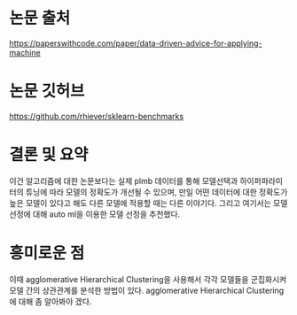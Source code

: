 
# 논문 출처
https://paperswithcode.com/paper/data-driven-advice-for-applying-machine

# 논문 깃허브
https://github.com/rhiever/sklearn-benchmarks

# 결론 및 요약
이건 알고리즘에 대한 논문보다는 실제 plmb 데이터를 통해 모델선택과 하이퍼파라미터의 튜닝에 따라 모델의 정확도가 개선될 수 있으며,
만일 어떤 데이터에 대한 정확도가 높은 모델이 있다고 해도 다른 모델에 적용할 때는 다른 이야기다. 그리고 여기서는 모델선정에 대해 auto ml을 이용한 모델 선정을 추천했다.  

# 흥미로운 점
이때 agglomerative Hierarchical Clustering을 사용해서 각각 모델들을 군집화시켜 모델 간의 상관관계를 분석한 방법이 있다. agglomerative Hierarchical Clustering에 대해 좀 알아봐야 겠다.




